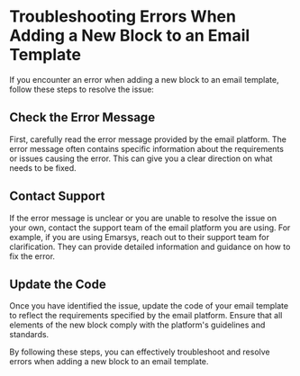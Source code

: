 # Troubleshooting Errors When Adding a New Block to an Email Template

If you encounter an error when adding a new block to an email template, follow these steps to resolve the issue:

## Check the Error Message

First, carefully read the error message provided by the email platform. The error message often contains specific information about the requirements or issues causing the error. This can give you a clear direction on what needs to be fixed.

## Contact Support

If the error message is unclear or you are unable to resolve the issue on your own, contact the support team of the email platform you are using. For example, if you are using Emarsys, reach out to their support team for clarification. They can provide detailed information and guidance on how to fix the error.

## Update the Code

Once you have identified the issue, update the code of your email template to reflect the requirements specified by the email platform. Ensure that all elements of the new block comply with the platform's guidelines and standards.

By following these steps, you can effectively troubleshoot and resolve errors when adding a new block to an email template.
